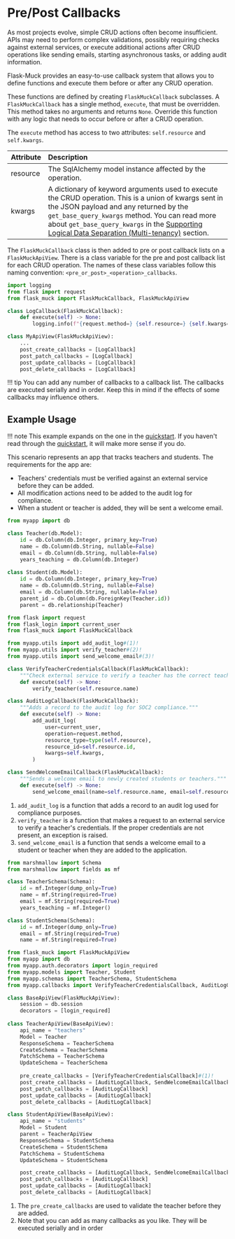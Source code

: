 # Pre/Post Callbacks

As most projects evolve, simple CRUD actions often become insufficient. APIs may need to perform complex validations, possibly requiring checks against external services, or execute additional actions after CRUD operations like sending emails, starting asynchronous tasks, or adding audit information.

Flask-Muck provides an easy-to-use callback system that allows you to define functions and execute them before or after any CRUD operation.

These functions are defined by creating `FlaskMuckCallback` subclasses. A `FlaskMuckCallback` has a single method, `execute`, that must be overridden. This method takes no arguments and returns `None`. Override this function with any logic that needs to occur before or after a CRUD operation.

The `execute` method has access to two attributes: `self.resource` and `self.kwargs`.

| Attribute | Description                                                                                                                                                                                                                                                                                                      | 
|:----------|:-----------------------------------------------------------------------------------------------------------------------------------------------------------------------------------------------------------------------------------------------------------------------------------------------------------------|
| resource  | The SqlAlchemy model instance affected by the operation.                                                                                                                                                                                                                                                        |
| kwargs    | A dictionary of keyword arguments used to execute the CRUD operation. This is a union of kwargs sent in the JSON payload and any returned by the `get_base_query_kwargs` method. You can read more about `get_base_query_kwargs` in the [Supporting Logical Data Separation (Multi-tenancy)](logical_separation.md) section. |

The `FlaskMuckCallback` class is then added to pre or post callback lists on a `FlaskMuckApiView`. There is a class variable for the pre and post callback list for each CRUD operation. The names of these class variables follow this naming convention: `<pre_or_post>_<operation>_callbacks`.

```python
import logging
from flask import request
from flask_muck import FlaskMuckCallback, FlaskMuckApiView

class LogCallback(FlaskMuckCallback):
    def execute(self) -> None:
        logging.info(f"{request.method=} {self.resource=} {self.kwargs=}")

class MyApiView(FlaskMuckApiView):
    ...
    post_create_callbacks = [LogCallback]
    post_patch_callbacks = [LogCallback]
    post_update_callbacks = [LogCallback]
    post_delete_callbacks = [LogCallback]
```

!!! tip
    You can add any number of callbacks to a callback list. The callbacks are executed serially and in order. Keep this in mind if the effects of some callbacks may influence others.
    

## Example Usage

!!! note
    This example expands on the one in the [quickstart](quickstart.md). If you haven't read through the [quickstart](quickstart.md), it will make more sense if you do.

This scenario represents an app that tracks teachers and students. The requirements for the app are:

- Teachers' credentials must be verified against an external service before they can be added.
- All modification actions need to be added to the audit log for compliance.
- When a student or teacher is added, they will be sent a welcome email.

```python title="myapp/models.py"
from myapp import db

class Teacher(db.Model):
    id = db.Column(db.Integer, primary_key=True)
    name = db.Column(db.String, nullable=False)
    email = db.Column(db.String, nullable=False)
    years_teaching = db.Column(db.Integer)
    
class Student(db.Model):
    id = db.Column(db.Integer, primary_key=True)
    name = db.Column(db.String, nullable=False)
    email = db.Column(db.String, nullable=False)
    parent_id = db.Column(db.ForeignKey(Teacher.id))
    parent = db.relationship(Teacher)
```

```python title="myapp/callbacks.py"
from flask import request
from flask_login import current_user
from flask_muck import FlaskMuckCallback

from myapp.utils import add_audit_log#(1)!
from myapp.utils import verify_teacher#(2)!
from myapp.utils import send_welcome_email#(3)!

class VerifyTeacherCredentialsCallback(FlaskMuckCallback):
    """Check external service to verify a teacher has the correct teaching credentials."""
    def execute(self) -> None:
        verify_teacher(self.resource.name)

class AuditLogCallback(FlaskMuckCallback):
    """Adds a record to the audit log for SOC2 compliance."""
    def execute(self) -> None:
        add_audit_log(
            user=current_user,
            operation=request.method,
            resource_type=type(self.resource),
            resource_id=self.resource.id,
            kwargs=self.kwargs,
        )

class SendWelcomeEmailCallback(FlaskMuckCallback):
    """Sends a welcome email to newly created students or teachers."""
    def execute(self) -> None:
        send_welcome_email(name=self.resource.name, email=self.resource.email)
```

1. `add_audit_log` is a function that adds a record to an audit log used for compliance purposes.
2. `verify_teacher` is a function that makes a request to an external service to verify a teacher's credentials. If the proper credentials are not present, an exception is raised.
3. `send_welcome_email` is a function that sends a welcome email to a student or teacher when they are added to the application.

```python title="myapp/schemas.py"
from marshmallow import Schema
from marshmallow import fields as mf

class TeacherSchema(Schema):
    id = mf.Integer(dump_only=True)
    name = mf.String(required=True)
    email = mf.String(required=True)
    years_teaching = mf.Integer()

class StudentSchema(Schema):
    id = mf.Integer(dump_only=True)
    email = mf.String(required=True)
    name = mf.String(required=True)
```

```python title="myapp/views.py"
from flask_muck import FlaskMuckApiView
from myapp import db
from myapp.auth.decorators import login_required
from myapp.models import Teacher, Student
from myapp.schemas import TeacherSchema, StudentSchema
from myapp.callbacks import VerifyTeacherCredentialsCallback, AuditLogCallback, SendWelcomeEmailCallback

class BaseApiView(FlaskMuckApiView):
    session = db.session
    decorators = [login_required]
    
class TeacherApiView(BaseApiView):
    api_name = "teachers" 
    Model = Teacher 
    ResponseSchema = TeacherSchema 
    CreateSchema = TeacherSchema 
    PatchSchema = TeacherSchema 
    UpdateSchema = TeacherSchema 
    
    pre_create_callbacks = [VerifyTeacherCredentialsCallback]#(1)!
    post_create_callbacks = [AuditLogCallback, SendWelcomeEmailCallback]#(2)!
    post_patch_callbacks = [AuditLogCallback]
    post_update_callbacks = [AuditLogCallback]
    post_delete_callbacks = [AuditLogCallback]

class StudentApiView(BaseApiView):
    api_name = "students" 
    Model = Student 
    parent = TeacherApiView
    ResponseSchema = StudentSchema 
    CreateSchema = StudentSchema 
    PatchSchema = StudentSchema 
    UpdateSchema = StudentSchema

    post_create_callbacks = [AuditLogCallback, SendWelcomeEmailCallback]
    post_patch_callbacks = [AuditLogCallback]
    post_update_callbacks = [AuditLogCallback]
    post_delete_callbacks = [AuditLogCallback]
```

1. The `pre_create_callbacks` are used to validate the teacher before they are added.
2. Note that you can add as many callbacks as you like. They will be executed serially and in order